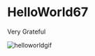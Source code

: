 # HelloWorld67

Very Grateful


![helloworldgif](https://user-images.githubusercontent.com/42820690/45593153-1796d900-b934-11e8-88ad-f049bf8a5101.gif)
